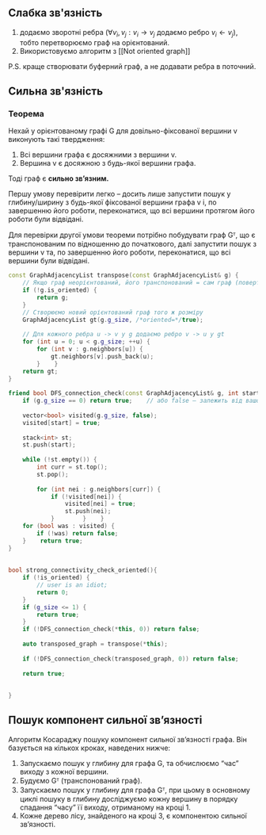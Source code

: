 ## Слабка зв'язність
1) додаємо зворотні ребра ($\forall v_i, v_j: v_i \rightarrow v_j$ додаємо ребро $v_i \leftarrow v_j$), тобто перетворюємо граф на орієнтований. 
2) Використовуємо алгоритм з [[Not oriented graph]]

P.S. краще створювати буферний граф, а не додавати ребра в поточний.

## Сильна зв'язність
### Теорема
Нехай у орієнтованому графі G для довільно-фіксованої вершини v виконують такі твердження:
1) Всі вершини графа є досяжними з вершини v.  
2) Вершина v є досяжною з будь-якої вершини графа.  

Тоді граф є __сильно зв’язним.__

Першу умову перевірити легко – досить лише запустити пошук у глибину/ширину з будь-якої фіксованої вершини графа v і, по завершенню його роботи, переконатися, що всі вершини протягом його роботи були відвідані.

Для перевірки другої умови теореми потрібно побудувати граф Gᵀ, що є транспонованим по відношенню до початкового, далі запустити пошук з вершини v та, по завершенню його роботи, переконатися, що всі вершини були відвідані.

```c++
const GraphAdjacencyList transpose(const GraphAdjacencyList& g) {  
    // Якщо граф неорієнтований, його транспонований = сам граф (повертаємо копію)  
    if (!g.is_oriented) {  
        return g;  
    }  
    // Створюємо новий орієнтований граф того ж розміру  
    GraphAdjacencyList gt(g.g_size, /*oriented=*/true);  
  
    // Для кожного ребра u -> v у g додаємо ребро v -> u у gt  
    for (int u = 0; u < g.g_size; ++u) {  
        for (int v : g.neighbors[u]) {  
            gt.neighbors[v].push_back(u);  
        }    }  
    return gt;  
}  
  
friend bool DFS_connection_check(const GraphAdjacencyList& g, int start) {  
    if (g.g_size == 0) return true;    // або false — залежить від вашої задачі на порожній граф  
  
    vector<bool> visited(g.g_size, false);  
    visited[start] = true;  
  
    stack<int> st;  
    st.push(start);  
  
    while (!st.empty()) {  
        int curr = st.top();  
        st.pop();  
  
        for (int nei : g.neighbors[curr]) {  
            if (!visited[nei]) {  
                visited[nei] = true;  
                st.push(nei);  
            }        }    }  
    for (bool was : visited) {  
        if (!was) return false;  
    }    return true;  
}  
  
  
bool strong_connectivity_check_oriented(){  
    if (!is_oriented) {  
        // user is an idiot;  
        return 0;  
    }  
    if (g_size <= 1) {  
        return true;  
    }  
    if (!DFS_connection_check(*this, 0)) return false;  
  
    auto transposed_graph = transpose(*this);  
  
    if (!DFS_connection_check(transposed_graph, 0)) return false;  
  
    return true;  
  
  
}
```
## Пошук компонент сильної зв’язності

Алгоритм Косараджу пошуку компонент сильної зв’язності графа. Він базується на кількох кроках, наведених нижче:

1. Запускаємо пошук у глибину для графа G, та обчислюємо “час” виходу з кожної вершини.
2. Будуємо Gᵀ (транспонований граф).
3. Запускаємо пошук у глибину для графа Gᵀ, при цьому в основному циклі пошуку в глибину досліджуємо кожну вершину в порядку спадання “часу” її виходу, отриманому на кроці 1.
4. Кожне дерево лісу, знайденого на кроці 3, є компонентою сильної зв’язності.
